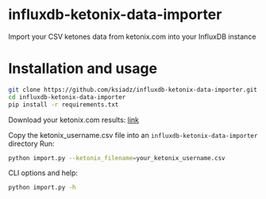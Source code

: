# influxdb-ketonix-data-importer

Import your CSV ketones data from ketonix.com into your InfluxDB instance

# Installation and usage
```bash
git clone https://github.com/ksiadz/influxdb-ketonix-data-importer.git
cd influxdb-ketonix-data-importer
pip install -r requirements.txt
```

Download your ketonix.com results: [link](https://www.ketonix.com/index.php?option=com_ketonixstudy&task=12)

Copy the ketonix_username.csv file into an `influxdb-ketonix-data-importer` directory 
Run:
```bash
python import.py --ketonix_filename=your_ketonix_username.csv 
```

CLI options and help:
```bash
python import.py -h
```


